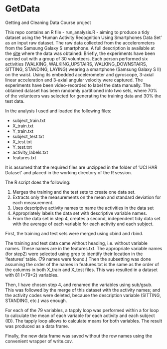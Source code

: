 GetData
=======

Getting and Cleaning Data Course project

This repo contains an R file - run_analysis.R - aiming to produce a tidy dataset using the ‘Human Activity Recognition Using Smartphones Data Set’ as an input raw dataset. The raw data collected from the accelerometers from the Samsung Galaxy S smartphone. A full description is available at the [site](http://archive.ics.uci.edu/ml/datasets/Human+Activity+Recognition+Using+Smartphones) where the data was obtained:
Briefly, the experiments have been carried out with a group of 30 volunteers. Each person performed six activities (WALKING, WALKING_UPSTAIRS, WALKING_DOWNSTAIRS, SITTING, STANDING, LAYING) wearing a smartphone (Samsung Galaxy S II) on the waist. Using its embedded accelerometer and gyroscope, 3-axial linear acceleration and 3-axial angular velocity were captured. The experiments have been video-recorded to label the data manually. The obtained dataset has been randomly partitioned into two sets, where 70% of the volunteers was selected for generating the training data and 30% the test data.

In the analysis I used and loaded the following files: 
* subject_train.txt
* X_train.txt
* Y_train.txt
* subject_test.txt
* X_test.txt
* Y_test.txt
* activity_labels.txt
* features.txt

It is assumed that the required files are unzipped in the folder of ‘UCI HAR Dataset' and placed in the working directory of the R session.

The R script does the following:
 1. Merges the training and the test sets to create one data set.
 2. Extracts only the measurements on the mean and standard deviation for each measurement. 
 3. Uses descriptive activity names to name the activities in the data set
 4. Appropriately labels the data set with descriptive variable names. 
 5. From the data set in step 4, creates a second, independent tidy data set with the average of each variable for each activity and each subject.

First, the training and test sets were merged using cbind and rbind.

The training and test data came without heading, i.e. without variable names. These names are in the features.txt. The appropriate variable names (for step2) were selected using grep to identify their location in the ‘features’ table. (79 names were found.) Then the subsetting was done assuming the order of the names in features.txt is the same as the order of the columns in both X_train and X_test files. This was resulted in a dataset with 81 (=79+2) variables.

Then, I have chosen step 4, and renamed the variables using sub/gsub.
This was followed by the merge of this dataset with the activity names; and the activity codes were deleted, because the description variable (SITTING, STANDING, etc.) was enough.

For each of the 79 variables, a tapply loop was performed within a for loop to calculate the mean of each variable for each activity and each subject (ID). The tapply loop allows to calculate means for both variables. The result was produced as a data frame.

Finally, the new data frame was saved without the row names using the convenient wrapper of write.csv.
